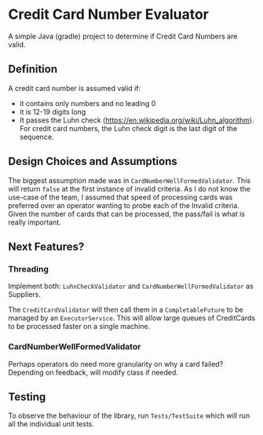 # Credit Card Number Evaluator

A simple Java (gradle) project to determine if Credit Card Numbers are valid. 

## Definition

A credit card number is assumed valid if:

* it contains only numbers and no leading 0
* it is 12-19 digits long
* It passes the Luhn check (https://en.wikipedia.org/wiki/Luhn_algorithm). For credit card
numbers, the Luhn check digit is the last digit of the sequence.

## Design Choices and Assumptions

The biggest assumption made was in `CardNumberWellFormedValidator`. This will return `false` at the first instance
of invalid criteria. As I do not know the use-case of the team, I assumed that speed of processing cards was
preferred over an operator wanting to probe each of the Invalid criteria. Given the number of cards that can
be processed, the pass/fail is what is really important. 

## Next Features?

### Threading
Implement both: `LuhnCheckValidator` and `CardNumberWellFormedValidator` as Suppliers. 

The `CreditCardValidator` will then call them in a `CompletableFuture` to be managed by an 
`ExecutorService`. This will allow large queues of CreditCards to be processed faster on a single machine.

### CardNumberWellFormedValidator

Perhaps operators do need more granularity on why a card failed? Depending on feedback, will modify class if needed.

## Testing

To observe the behaviour of the library, run `Tests/TestSuite` which will run all the individual unit tests.